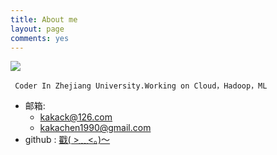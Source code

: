 ```yaml
---
title: About me
layout: page
comments: yes
---
```


![](http://ope2etmx1.bkt.clouddn.com/211502856eb34fb1446e8a3292ee2767.jpg)


     Coder In Zhejiang University.Working on Cloud，Hadoop，ML
                      
                      
- 邮箱:  
  + kakack@126.com  
  + kakachen1990@gmail.com  
- github : [戳( >﹏<。)～](https://github.com/kakack) 


